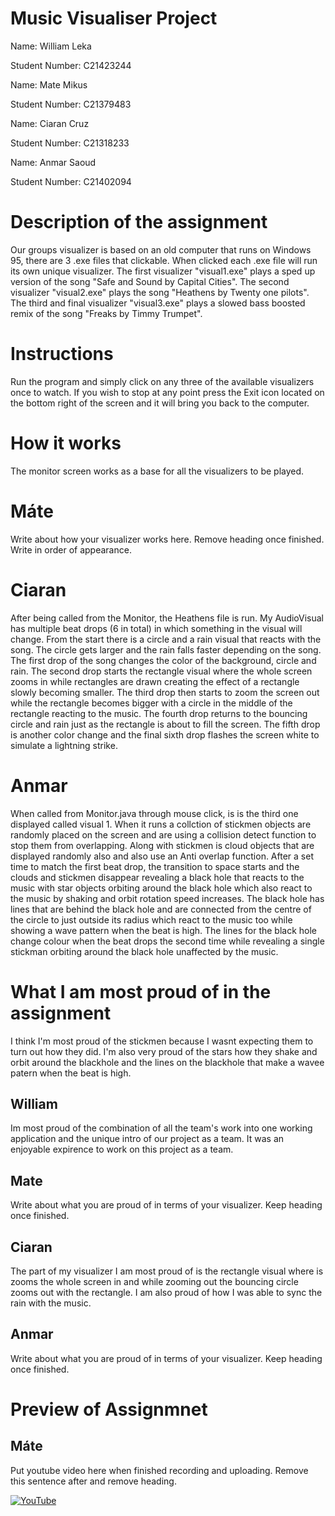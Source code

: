 # Music Visualiser Project

Name: William Leka

Student Number: C21423244

Name: Mate Mikus

Student Number: C21379483

Name: Ciaran Cruz

Student Number: C21318233

Name: Anmar Saoud

Student Number: C21402094


# Description of the assignment
Our groups visualizer is based on an old computer that runs on Windows 95, there are 3 .exe files that clickable. When clicked each .exe file will run its own unique visualizer. The first visualizer "visual1.exe" plays a sped up version of the song "Safe and Sound by Capital Cities". The second visualizer "visual2.exe" plays the song "Heathens by Twenty one pilots". The third and final visualizer "visual3.exe" plays a slowed bass boosted remix of the song "Freaks by Timmy Trumpet".

# Instructions
Run the program and simply click on any three of the available visualizers once to watch. If you wish to stop at any point press the Exit icon located on the bottom right of the screen and it will bring you back to the computer.

# How it works
The monitor screen works as a base for all the visualizers to be played.

# Máte
Write about how your visualizer works here. Remove heading once finished. Write in order of appearance.

# Ciaran
After being called from the Monitor, the Heathens file is run. My AudioVisual has multiple beat drops (6 in total) in which something in the visual will change. From the start there is a circle and a rain visual that reacts with the song. The circle gets larger and the rain falls faster depending on the song. The first drop of the song changes the color of the background, circle and rain. The second drop starts the rectangle visual where the whole screen zooms in while rectangles are drawn creating the effect of a rectangle slowly becoming smaller. The third drop then starts to zoom the screen out while the rectangle becomes bigger with a circle in the middle of the rectangle reacting to the music. The fourth drop returns to the bouncing circle and rain just as the rectangle is about to fill the screen. The fifth drop is another color change and the final sixth drop flashes the screen white to simulate a lightning strike.

# Anmar
When called from Monitor.java through mouse click, is is the third one displayed called visual 1. When it runs a collction of stickmen objects are randomly placed on the screen and are using a collision detect function to stop them from overlapping. Along with stickmen is cloud objects that are displayed randomly also and also use an Anti overlap function. After a set time to match the first beat drop, the transition to space starts and the clouds and stickmen disappear revealing a black hole that reacts to the music with star objects orbiting around the black hole which also react to the music by shaking and orbit rotation speed increases. The black hole has lines that are behind the black hole and are connected from the centre of the circle to just outside its radius which react to the music too while showing a wave pattern when the beat is high. The lines for the black hole change colour when the beat drops the second time while revealing a single stickman orbiting around the black hole unaffected by the music.


# What I am most proud of in the assignment
I think I'm most proud of the stickmen because I wasnt expecting them to turn out how they did. I'm also very proud of the stars how they shake and orbit around the blackhole and the lines on the blackhole that make a wavee patern when the beat is high.

## William
Im most proud of the combination of all the team's work into one working application and the unique intro of our project as a team. It was an enjoyable expirence to work on this project as a team.

## Mate
Write about what you are proud of in terms of your visualizer. Keep heading once finished.

## Ciaran
The part of my visualizer I am most proud of is the rectangle visual where is zooms the whole screen in and while zooming out the bouncing circle zooms out with the rectangle. I am also proud of how I was able to sync the rain with the music.

## Anmar
Write about what you are proud of in terms of your visualizer. Keep heading once finished.


# Preview of Assignmnet
## Máte
Put youtube video here when finished recording and uploading. Remove this sentence after and remove heading.



[![YouTube](http://img.youtube.com/vi/9iVh87XtL_4/0.jpg)](https://www.youtube.com/watch?v=J2kHSSFA4NU)

